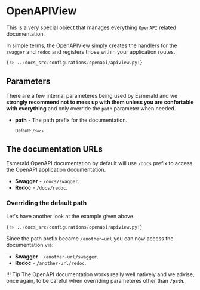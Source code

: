 # OpenAPIView

This is a very special object that manages everything `OpenAPI` related documentation.

In simple terms, the OpenAPIView simply creates the handlers for the `swagger` and `redoc` and registers those
within your application routes.

```python title='myapp/openapi/views.py'
{!> ../docs_src/configurations/openapi/apiview.py!}
```

## Parameters

There are a few internal parameteres being used by Esmerald and we **strongly recommend not to mess up with them
unless you are confortable with everything** and only override the `path` parameter when needed.

* **path** - The path prefix for the documentation.

    <sup>Default: `/docs`</sup>

## The documentation URLs

Esmerald OpenAPI documentation by default will use `/docs` prefix to access the OpenAPI application documentation.

* **Swagger** - `/docs/swagger`.
* **Redoc** - `/docs/redoc`.

### Overriding the default path

Let's have another look at the example given above.

```python title='myapp/openapi/views.py'
{!> ../docs_src/configurations/openapi/apiview.py!}
```

Since the path prefix became `/another=url` you can now access the documentation via:

* **Swagger** - `/another-url/swagger`.
* **Redoc** - `/another-url/redoc`.

!!! Tip
    The OpenAPI documentation works really well natively and we advise, once again, to be careful when overriding
    parameteres other than **`/path`**.
